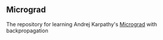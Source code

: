 ## Micrograd

The repository for learning Andrej Karpathy's [Micrograd](https://github.com/karpathy/micrograd) with backpropagation